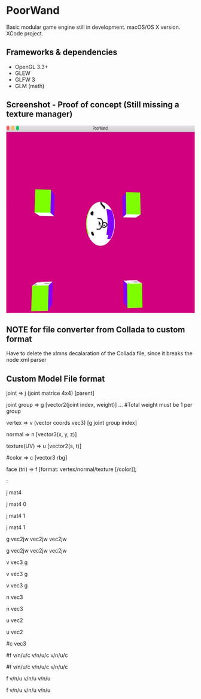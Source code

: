 # PoorWand

Basic modular game engine still in development. macOS/OS X version. XCode project.

## Frameworks & dependencies
- OpenGL 3.3+
- GLEW
- GLFW 3
- GLM (math)

## Screenshot - Proof of concept (Still missing a texture manager)
<img src="readme_pics/game-engine-mac.png" height="500" alt="Proof of concept game engine" />

## NOTE for file converter from Collada to custom format
Have to delete the xlmns decalaration of the Collada file, since it breaks the node xml parser

## Custom Model File format

joint        => j (joint matrice 4x4) [parent]

joint group  => g [vector2(joint index, weight)] ... #Total weight must be 1 per group

vertex       => v (vector coords vec3) [g joint group index]

normal       => n [vector3(x, y, z)]

texture(UV)  => u [vector2(s, t)]

#color        => c [vector3 rbg]

face (tri)   => f [format: vertex/normal/texture [/color]];<br />

:

j mat4

j mat4 0

j mat4 1

j mat4 1

g vec2jw vec2jw vec2jw

g vec2jw vec2jw vec2jw

v vec3 g

v vec3 g

v vec3 g

n vec3

n vec3

u vec2

u vec2

#c vec3

#f v/n/u/c v/n/u/c v/n/u/c

#f v/n/u/c v/n/u/c v/n/u/c

f v/n/u v/n/u v/n/u

f v/n/u v/n/u v/n/u
